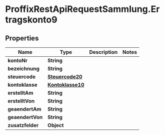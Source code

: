 # ProffixRestApiRequestSammlung.Ertragskonto9

## Properties
Name | Type | Description | Notes
------------ | ------------- | ------------- | -------------
**kontoNr** | **String** |  | 
**bezeichnung** | **String** |  | 
**steuercode** | [**Steuercode20**](Steuercode20.md) |  | 
**kontoklasse** | [**Kontoklasse10**](Kontoklasse10.md) |  | 
**erstelltAm** | **String** |  | 
**erstelltVon** | **String** |  | 
**geaendertAm** | **String** |  | 
**geaendertVon** | **String** |  | 
**zusatzfelder** | **Object** |  | 


